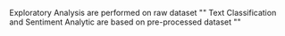 Exploratory Analysis are performed on raw dataset ""
Text Classification and Sentiment Analytic are based on pre-processed dataset ""
